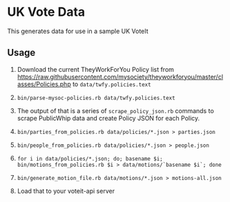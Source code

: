# UK Vote Data

This generates data for use in a sample UK VoteIt

## Usage

1. Download the current TheyWorkForYou Policy list from https://raw.githubusercontent.com/mysociety/theyworkforyou/master/classes/Policies.php to ``data/twfy.policies.text``

2. ``bin/parse-mysoc-policies.rb data/twfy.policies.text``

3. The output of that is a series of ``scrape_policy_json.rb`` commands to scrape PublicWhip data and create Policy JSON for each Policy.

4. ``bin/parties_from_policies.rb data/policies/*.json > parties.json``

5. ``bin/people_from_policies.rb data/policies/*.json > people.json``

6. ``for i in data/policies/*.json; do; basename $i; bin/motions_from_policies.rb $i > data/motions/`basename $i`; done``

7. ``bin/generate_motion_file.rb data/motions/*.json > motions-all.json``

8. Load that to your voteit-api server

